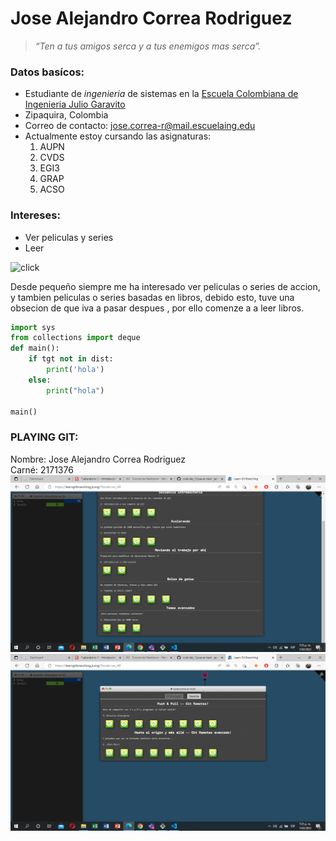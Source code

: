 # **Jose Alejandro Correa Rodriguez**

> _“Ten a tus amigos serca y a tus enemigos mas serca”._

### Datos basícos:
* Estudiante de *ingenieria* de sistemas en la [Escuela Colombiana de Ingenieria Julio Garavito](https://www.escuelaing.edu.co/es/)
* Zipaquira, Colombia
* Correo de contacto: jose.correa-r@mail.escuelaing.edu
* Actualmente estoy cursando las asignaturas:
    1. AUPN
    2. CVDS
    3. EGI3
    4. GRAP
    5. ACSO
    

### Intereses:

* Ver peliculas y series
* Leer

![click](imgd.png)

Desde pequeño siempre me ha interesado  ver peliculas o series  de accion, y tambien peliculas o series basadas en libros, debido esto, tuve una obsecion  de que iva a pasar despues , por ello  comenze a  a leer libros.

```python
import sys
from collections import deque        
def main():
    if tgt not in dist:
        print('hola')
    else:
        print("hola")

main()
```
### PLAYING GIT:

Nombre: Jose Alejandro Correa Rodriguez\
Carné:  2171376
![click](img.png)
![click](imge.png)

```

